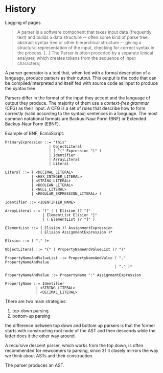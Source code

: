 # History

Logging of pages

[2023-03-14 00:36]: p.32
[2023-03-14 15:13]: p.38

> A parser is a software component that takes input data (frequently text) and
> builds a data structure -- often some kind of parse tree, abstract syntax
> tree or other hierarchical structure -- giving a structural representation of
> the input, checking for correct syntax in the process. [...] The Parser is
> often proceded by a separate lexical analyser, which creates tokens from the
> sequence of input characters;

A parser generator is a tool that, when fed with a formal description of a
language, produce parsers as their output. This output is the code that can be
compiled/interpreted and itself fed with source code as input to produce the
syntax tree.

Parsers differ in the format of the input they accept and the language of
output they produce. The majority of them use a _context-free grammar_ (CFG) as
their input. A CFG is a set of rules that describe how to form correctly (valid
according to the syntax) sentences in a language. The most common notational
formats are Backus-Naur Form (BNF) or Extended Backus-Naur Form (EBNF).

Example of BNF, EcmaScript:
```text
PrimaryExpression ::= "this"
                    | ObjectLiteral
                    | ( "(" Expression ")" )
                    | Identifier
                    | ArrayLiteral
                    | Literal

Literal ::= ( <DECIMAL_LITERAL>
            | <HEX_INTEGER_LITERAL>
            | <STRING_LITERAL>
            | <BOOLEAN_LITERAL>
            | <NULL_LITERAL>
            | <REGULAR_EXPRESSION_LITERAL> )

Identifier ::= <IDENTIFIER_NAME>

ArrayLiteral ::= "[" ( ( Elision )? "]"
                 | ElementList Elision "]"
                 | ( ElementList )? "]" )

ElementList ::= ( Elision )? AssignmentExpression
                ( Elision AssignmentExpression )*

Elision ::= ( "," )+

ObjectLiteral ::= "{" ( PropertyNameAndValueList )? "}"

PropertyNameAndValueList ::= PropertyNameAndValue ( "," PropertyNameAndValue
                                                  | "," )*

PropertyNameAndValue ::= PropertyName ":" AssignmentExpression

PropertyName ::= Identifier
              | <STRING_LITERAL>
              | <DECIMAL_LITERAL>
```

There are two main strategies:

1. top-down parsing
2. bottom-up parsing

the difference between top down and bottom up parsers is that the former starts
with constructing root node of the AST and then descends while the latter does
it the other way around.

A recursive descent parser, which works from the top down, is often recommended
for newcomers to parsing, since 31 it closely mirrors the way we think about
ASTs and their construction.

The parser produces an AST.




